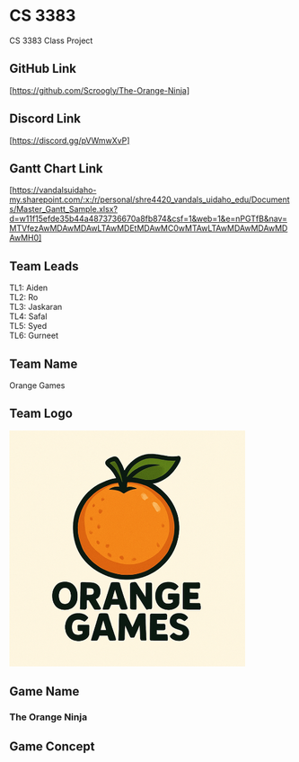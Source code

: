 # CS 3383
CS 3383 Class Project

## GitHub Link
[https://github.com/Scroogly/The-Orange-Ninja]
## Discord Link
[https://discord.gg/pVWmwXvP]

## Gantt Chart Link
[https://vandalsuidaho-my.sharepoint.com/:x:/r/personal/shre4420_vandals_uidaho_edu/Documents/Master_Gantt_Sample.xlsx?d=w11f15efde35b44a4873736670a8fb874&csf=1&web=1&e=nPGTfB&nav=MTVfezAwMDAwMDAwLTAwMDEtMDAwMC0wMTAwLTAwMDAwMDAwMDAwMH0]


## Team Leads
TL1: Aiden  
TL2: Ro  
TL3: Jaskaran  
TL4: Safal  
TL5: Syed  
TL6: Gurneet  

## Team Name
Orange Games

## Team Logo
<img src="docs/Orange Games Logo.png" alt="drawing" width="420"/>

## Game Name
### The Orange Ninja

## Game Concept
